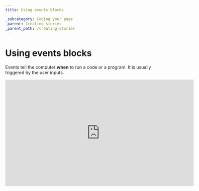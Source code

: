 ```yaml
---
title: Using events blocks

_subcategory: Coding your page
_parent: Creating stories
_parent_path: /creating-stories
---
```


# Using events blocks

Events tell the computer **when** to run a code or a program. It is usually triggered by the user inputs.

<div class="youtube-container">
    <iframe
    class="responsive-iframe"
    width="600"
    height="338"
    src="https://www.youtube.com/embed/Qk1Cr_E-GCw"
    frameborder="0"
    allow="accelerometer; autoplay; encrypted-media; gyroscope; picture-in-picture"
    allowfullscreen
    />
</div>